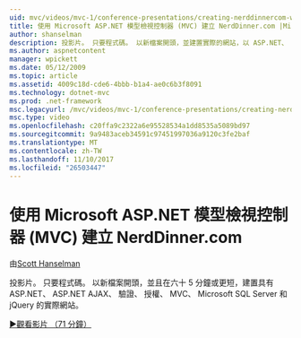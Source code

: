 ```yaml
---
uid: mvc/videos/mvc-1/conference-presentations/creating-nerddinnercom-with-microsoft-aspnet-model-view-controller-mvc
title: 使用 Microsoft ASP.NET 模型檢視控制器 (MVC) 建立 NerdDinner.com |Microsoft 文件
author: shanselman
description: 投影片。 只要程式碼。 以新檔案開頭，並建置實際的網站，以 ASP.NET、 ASP.NET AJAX、 驗證、 授權、 MVC、 Microsoft SQL Server 和...
ms.author: aspnetcontent
manager: wpickett
ms.date: 05/12/2009
ms.topic: article
ms.assetid: 4009c18d-cde6-4bbb-b1a4-ae0c6b3f8091
ms.technology: dotnet-mvc
ms.prod: .net-framework
msc.legacyurl: /mvc/videos/mvc-1/conference-presentations/creating-nerddinnercom-with-microsoft-aspnet-model-view-controller-mvc
msc.type: video
ms.openlocfilehash: c20ffa9c2322a6e95528534a1dd8535a5089bd97
ms.sourcegitcommit: 9a9483aceb34591c97451997036a9120c3fe2baf
ms.translationtype: MT
ms.contentlocale: zh-TW
ms.lasthandoff: 11/10/2017
ms.locfileid: "26503447"
---
```

<a name="creating-nerddinnercom-with-microsoft-aspnet-model-view-controller-mvc"></a>使用 Microsoft ASP.NET 模型檢視控制器 (MVC) 建立 NerdDinner.com
====================
由[Scott Hanselman](https://github.com/shanselman)

投影片。 只要程式碼。 以新檔案開頭，並且在六十 5 分鐘或更短，建置具有 ASP.NET、 ASP.NET AJAX、 驗證、 授權、 MVC、 Microsoft SQL Server 和 jQuery 的實際網站。

[&#9654;觀看影片 （71 分鐘）](https://channel9.msdn.com/Blogs/ASP-NET-Site-Videos/creating-nerddinnercom-with-microsoft-aspnet-model-view-controller-mvc)
